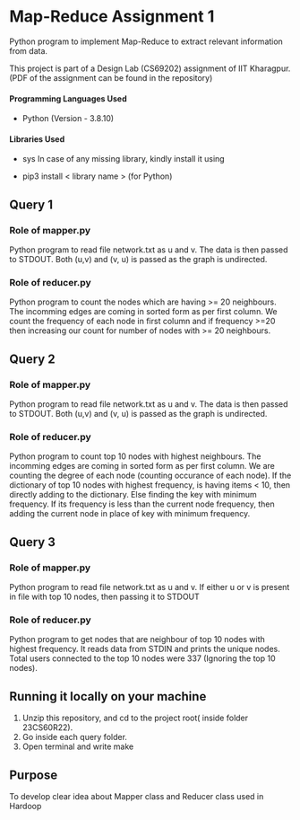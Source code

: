 # Map-Reduce Assignment 1

Python program to implement Map-Reduce to extract relevant information from data.

This project is part of a Design Lab (CS69202) assignment of IIT Kharagpur. (PDF of the assignment can be found in the repository)

#### Programming Languages Used
* Python (Version - 3.8.10)

#### Libraries Used
* sys
In case of any missing library, kindly install it using 
- pip3 install < library name > (for Python)

## Query 1
### Role of mapper.py
Python program to read file network.txt as u and v.
The data is then passed to STDOUT. Both (u,v) and (v, u) is passed as the graph is undirected.

### Role of reducer.py
Python program to count the nodes which are having >= 20 neighbours. The incomming edges are coming in sorted form as per first column. 
We count the frequency of each node in first column and if frequency >=20 then increasing our count for number of nodes with >= 20 neighbours.

## Query 2
### Role of mapper.py
Python program to read file network.txt as u and v.
The data is then passed to STDOUT. Both (u,v) and (v, u) is passed as the graph is undirected.

### Role of reducer.py
Python program to count top 10 nodes with highest neighbours. The incomming edges are coming in sorted form as per first column. 
We are counting the degree of each node (counting occurance of each node).
If the dictionary of top 10 nodes with highest frequency, is having items < 10, then directly adding to the dictionary. Else finding the key with minimum frequency. If its frequency is less than the current node frequency, then adding the current node in place of key with minimum frequency.

## Query 3
### Role of mapper.py
Python program to read file network.txt as u and v.
If either u or v is present in file with top 10 nodes, then passing it to STDOUT

### Role of reducer.py
Python program to get nodes that are neighbour of top 10 nodes with highest frequency. It reads data from STDIN and prints the unique nodes.
Total users connected to the top 10 nodes were 337 (Ignoring the top 10 nodes).

## Running it locally on your machine
1. Unzip this repository, and cd to the project root( inside folder 23CS60R22).
2. Go inside each query folder.
3. Open terminal and write make

## Purpose
To develop clear idea about Mapper class and Reducer class used in Hardoop